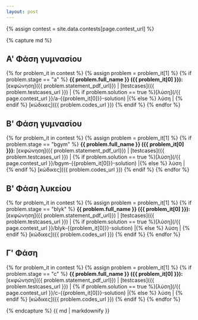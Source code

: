 ```yaml
---
layout: post
---
```

{% assign contest = site.data.contests[page.contest_url] %}

{% capture md %}

## Α' Φάση γυμνασίου
{% for problem_it in contest %}
  {% assign problem = problem_it[1] %} 
  {% if problem.stage == "a" %}
**{{ problem.full_name }} ({{ problem_it[0] }}):**
[εκφώνηση]({{ problem.statement_pdf_url}}) \|
[testcases]({{ problem.testcases_url }}) \|
{% if problem.solution == true %}[λύση](/{{ page.contest_url }}/a-{{problem_it[0]}}-solution) \|{% else %} λύση \| {% endif %}
[κώδικες]({{ problem.codes_url }})
{% endif %}
{% endfor %}

## Β' Φάση γυμνασίου
{% for problem_it in contest %}
  {% assign problem = problem_it[1] %} 
  {% if problem.stage == "bgym" %}
**{{ problem.full_name }} ({{ problem_it[0] }}):**
[εκφώνηση]({{ problem.statement_pdf_url}}) \|
[testcases]({{ problem.testcases_url }}) \|
{% if problem.solution == true %}[λύση](/{{ page.contest_url }}/bgym-{{problem_it[0]}}-solution) \|{% else %} λύση \| {% endif %}
[κώδικες]({{ problem.codes_url }})
{% endif %}
{% endfor %}

## Β' Φάση λυκείου
{% for problem_it in contest %}
  {% assign problem = problem_it[1] %} 
  {% if problem.stage == "blyk" %}
**{{ problem.full_name }} ({{ problem_it[0] }}):**
[εκφώνηση]({{ problem.statement_pdf_url}}) \|
[testcases]({{ problem.testcases_url }}) \|
{% if problem.solution == true %}[λύση](/{{ page.contest_url }}/blyk-{{problem_it[0]}}-solution) \|{% else %} λύση \| {% endif %}
[κώδικες]({{ problem.codes_url }})
{% endif %}
{% endfor %}
## Γ' Φάση
{% for problem_it in contest %}
  {% assign problem = problem_it[1] %} 
  {% if problem.stage == "c" %}
**{{ problem.full_name }} ({{ problem_it[0] }}):**
[εκφώνηση]({{ problem.statement_pdf_url}}) \|
[testcases]({{ problem.testcases_url }}) \|
{% if problem.solution == true %}[λύση](/{{ page.contest_url }}/c-{{problem_it[0]}}-solution) \|{% else %} λύση \| {% endif %}
[κώδικες]({{ problem.codes_url }})
{% endif %}
{% endfor %}

{% endcapture %}
{{ md | markdownify }}